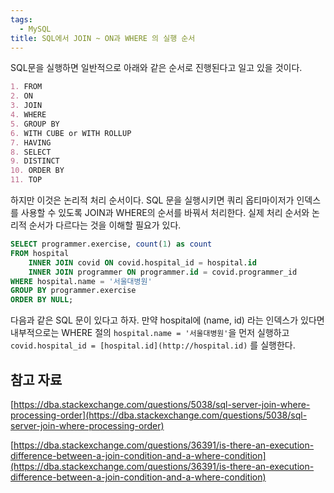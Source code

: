 ```yaml
---
tags:
  - MySQL
title: SQL에서 JOIN ~ ON과 WHERE 의 실행 순서
---
```


SQL문을 실행하면 일반적으로 아래와 같은 순서로 진행된다고 일고 있을 것이다.

```markdown
1. FROM
2. ON
3. JOIN
4. WHERE
5. GROUP BY
6. WITH CUBE or WITH ROLLUP
7. HAVING
8. SELECT
9. DISTINCT
10. ORDER BY
11. TOP
```

하지만 이것은 논리적 처리 순서이다. SQL 문을 실행시키면 쿼리 옵티마이저가 인덱스를 사용할 수 있도록 JOIN과 WHERE의 순서를 바꿔서 처리한다. 실제 처리 순서와 논리적 순서가 다르다는 것을 이해할 필요가 있다.

```sql
SELECT programmer.exercise, count(1) as count
FROM hospital
    INNER JOIN covid ON covid.hospital_id = hospital.id
    INNER JOIN programmer ON programmer.id = covid.programmer_id
WHERE hospital.name = '서울대병원'
GROUP BY programmer.exercise
ORDER BY NULL;
```

다음과 같은 SQL 문이 있다고 하자. 만약 hospital에 (name, id) 라는 인덱스가 있다면 내부적으로는 WHERE 절의 `hospital.name = '서울대병원'`을 먼저 실행하고 `covid.hospital_id = [hospital.id](http://hospital.id)` 를 실행한다.

## 참고 자료

[https://dba.stackexchange.com/questions/5038/sql-server-join-where-processing-order](https://dba.stackexchange.com/questions/5038/sql-server-join-where-processing-order)

[https://dba.stackexchange.com/questions/36391/is-there-an-execution-difference-between-a-join-condition-and-a-where-condition](https://dba.stackexchange.com/questions/36391/is-there-an-execution-difference-between-a-join-condition-and-a-where-condition)
